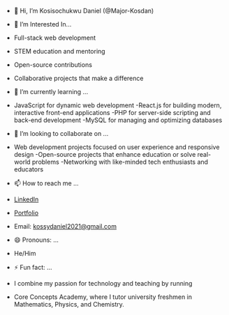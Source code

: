- 👋 Hi, I’m Kosisochukwu Daniel (@Major-Kosdan)
- 👀 I’m Interested In...
- Full-stack web development
- STEM education and mentoring
- Open-source contributions
- Collaborative projects that make a difference
  
- 🌱 I’m currently learning ...
- JavaScript for dynamic web development
-React.js for building modern, interactive front-end applications
-PHP for server-side scripting and back-end development
-MySQL for managing and optimizing databases

- 💞️ I’m looking to collaborate on ...
- Web development projects focused on user experience and responsive design
-Open-source projects that enhance education or solve real-world problems
-Networking with like-minded tech enthusiasts and educators

- 📫 How to reach me ...
- [LinkedIn](https://www.linkedin.com/in/kosisochukwu-daniel-819b3b331/)
- [Portfolio](https://major-kosdan.github.io)
- Email: kossydaniel2021@gmail.com
  
- 😄 Pronouns: ...
- He/Him
  
- ⚡ Fun fact: ...
- I combine my passion for technology and teaching by running
- Core Concepts Academy, where I tutor university freshmen in Mathematics, Physics, and Chemistry.

<!---
Major-Kosdan/Major-Kosdan is a ✨ special ✨ repository because its `README.md` (this file) appears on your GitHub profile.
You can click the Preview link to take a look at your changes.
--->
